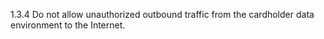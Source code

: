 1.3.4 Do not allow unauthorized 
outbound traffic from the cardholder 
data environment to the Internet. 


